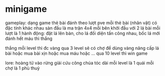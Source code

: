 # minigame
gameplay:
dạng game thẻ bài đánh theo lượt pve
mỗi thẻ bài (nhân vật) có đặc tính khác nhau
sàn đấu là ma trận 4x4
mỗi bên khởi đầu với 2 lá bài
mỗi lượt là 1 hành động: đặt lá lên bàn, cho lá đối diện tấn công nhau, bốc lá mới
đánh hết máu thì thắng

thắng mỗi level thì đc vàng
qua 3 level sẽ có chợ để dùng vàng nâng cấp lá bài hoặc mua bài xịn hoặc mua máu hoặc ...
qua 10 level thì win game

lore:
hoàng tử vào rừng giải cứu công chúa tóc dài
mỗi level là 1 quái
mỗi chợ là 1 phù thuỷ
